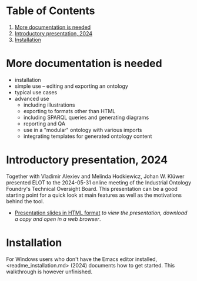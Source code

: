 
# Table of Contents

1.  [More documentation is needed](#org118bf8a)
2.  [Introductory presentation, 2024](#orgd1c0435)
3.  [Installation](#orgd21e738)



<a id="org118bf8a"></a>

# More documentation is needed

-   installation
-   simple use &#x2013; editing and exporting an ontology
-   typical use cases
-   advanced use
    -   including illustrations
    -   exporting to formats other than HTML
    -   including SPARQL queries and generating diagrams
    -   reporting and QA
    -   use in a "modular" ontology with various imports
    -   integrating templates for generated ontology content


<a id="orgd1c0435"></a>

# Introductory presentation, 2024

Together with Vladimir Alexiev and Melinda Hodkiewicz, Johan W. Klüwer presented ELOT to the 2024-05-31 online meeting of the Industrial Ontology Foundry's Technical Oversight Board.
This presentation can be a good starting point for a quick look at main features as well as the motivations behind the tool.

-   [Presentation slides in HTML format](20240525T181908--elot-presented-to-iof-tob__elot_emacs_iof.html) *to view the presentation, download a copy and open in a web browser*.


<a id="orgd21e738"></a>

# Installation

For Windows users who don't have the Emacs editor installed, <readme_installation.md> (2024) documents how to get started. This walkthrough is however unfinished.


